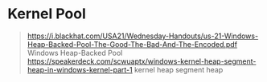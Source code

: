 # Kernel Pool
> https://i.blackhat.com/USA21/Wednesday-Handouts/us-21-Windows-Heap-Backed-Pool-The-Good-The-Bad-And-The-Encoded.pdf    Windows Heap-Backed Pool    
> https://speakerdeck.com/scwuaptx/windows-kernel-heap-segment-heap-in-windows-kernel-part-1       kernel  heap  segment heap    

